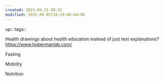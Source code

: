 ```yaml
---
created: 2025-09-25 09:32
modified: 2025-08-01T18:24:06-04:00
---
```

up::
tags::


Health drawings about health education instead of just text explanations?
https://www.hubermanlab.com/

Fasting

Mobility

Nutrition


